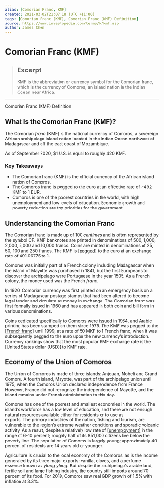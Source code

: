 ```yaml
---
alias: [Comorian Franc, KMF]
created: 2021-03-02T21:07:18 (UTC +11:00)
tags: [Comorian Franc (KMF), Comorian Franc (KMF) Definition]
source: https://www.investopedia.com/terms/k/kmf.asp
author: James Chen
---
```


# Comorian Franc (KMF)

> ## Excerpt
> KMF is the abbreviation or currency symbol for the Comorian franc, which is the currency of Comoros, an island nation in the Indian Ocean near Africa.

---

Comorian Franc (KMF) Definition
## What Is the Comorian Franc (KMF)?

The Comorian _franc_ (KMF) is the national currency of Comoros, a sovereign African archipelago island nation located in the Indian Ocean northwest of Madagascar and off the east coast of Mozambique.

As of September 2020, $1 U.S. is equal to roughly 420 KMF.

### Key Takeaways

-   The Comorian franc (KMF) is the official currency of the African island nation of Comoros.
-   The Comoros franc is pegged to the euro at an effective rate of ~492 KMF to 1 EUR.
-   Comoros is one of the poorest countries in the world, with high unemployment and low levels of education. Economic growth and poverty reduction are top priorities for the government.

## Understanding the Comorian Franc

The Comorian franc is made up of 100 _centimes_ and is often represented by the symbol CF. KMF banknotes are printed in denominations of 500, 1,000, 2,000, 5,000 and 10,000 francs. Coins are minted in denominations of 25, 50, 100 and 250 francs. The KMF is [[pegged]](https://www.investopedia.com/terms/c/currency-peg.asp) to the euro at an exchange rate of 491.96775 to 1.

Comoros was initially part of a French colony including Madagascar when the island of Mayotte was purchased in 1841, but the first Europeans to discover the archipelago were Portuguese in the year 1505. As a French colony, the money used was the French _franc._

In 1920, Comorian currency was first printed on an emergency basis on a series of Madagascar postage stamps that had been altered to become legal tender and circulate as money in exchange. The Comorian franc was first formally issued in 1960 and has appeared in both coin and bill form in various denominations.

Coins dedicated specifically to Comoros were issued in 1964, and Arabic printing has been stamped on them since 1975. The KMF was pegged to the [[French franc]](https://www.investopedia.com/terms/f/franc-f.asp) until 1999, at a rate of 50 MKF to 1 French franc, when it was subsequently pegged to the euro upon the new currency’s introduction. Currency rankings show that the most popular KMF exchange rate is the [[United States dollar (USD)]](https://www.investopedia.com/terms/forex/u/usd-united-states-dollar.asp) to KMF rate.

## Economy of the Union of Comoros

The Union of Comoros is made of three islands: Anjouan, Moheli and Grand Comore. A fourth island, Mayotte, was part of the archipelago union until 1975, when the Comoros Union declared independence from France. However, France did not recognize the independence of Mayotte, and the island remains under French administration to this day.

Comoros has one of the poorest and smallest economies in the world. The island’s workforce has a low level of education, and there are not enough natural resources available either for residents or to use as exports. The primary industries of the nation, fishing and tourism, are vulnerable to the region’s extreme weather conditions and sporadic volcanic activity. As a result, despite a relatively low rate of [[unemployment]](https://www.investopedia.com/terms/u/unemployment.asp) in the range of 6-10 percent; roughly half of its 851,000 citizens live below the poverty line. The population of Comoros is largely young; approximately 40 percent of residents are 14 years old or younger.

Agriculture is crucial to the local economy of the Comoros, as is the income generated by its three major exports: vanilla, cloves, and a perfume essence known as _ylang ylang_. But despite the archipelago’s arable land, fertile soil and large fishing industry, the country still imports around 70 percent of its food. For 2019, Comoros saw real GDP growth of 1.5% with inflation at 3.3%.
